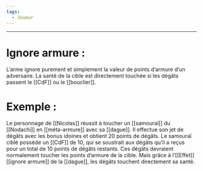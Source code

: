 ```yaml
---
tags:
  - Joueur
---
```

___
# Ignore armure : 

L’arme ignore purement et simplement la valeur de points d’armure d’un adversaire. La santé de la cible est directement touchée si les dégâts passent le [[CdF]] ou le [[bouclier]].

# Exemple : 

Le personnage de [[Nicolas]] réussit à toucher un [[samouraï]] du [[Nodachi]] en [[méta-armure]] avec sa [[dague]]. Il effectue son jet de dégâts avec les bonus idoines et obtient 20 points de dégâts. Le samouraï ciblé possède un [[CdF]] de 10, qui se soustrait aux dégâts qu’il a reçus pour un total de 10 points de dégâts restants. Ces dégâts devraient normalement toucher les points d’armure de la cible. Mais grâce à l’[[Effet]] [[ignore armure]] de la [[dague]], les dégâts touchent directement sa santé.